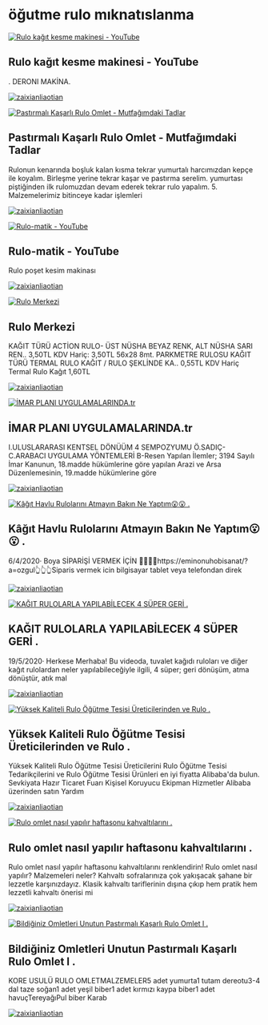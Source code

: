 # öğutme rulo mıknatıslanma
<a href="https://mnn.zoosnet.net/LR/Chatpre.aspx?id=MNN94995150&p=https://topgrinding.com/" target="_blank">![Rulo kağıt kesme makinesi - YouTube](https://github.com/technlg/images/blob/main/30.jpg)</a>
## Rulo kağıt kesme makinesi - YouTube
. DERONI MAKİNA.
<a href="https://mnn.zoosnet.net/LR/Chatpre.aspx?id=MNN94995150&p=https://topgrinding.com/" target="_blank"><img src="https://github.com/technlg/images/raw/main/chat11.jpg" alt="zaixianliaotian"/></a><a href="//whatsapp.shibangsoft.com/WhatsApp.php" ><img src="https://github.com/technlg/images/raw/main/chat11.png" alt=""></a>
<a href="https://mnn.zoosnet.net/LR/Chatpre.aspx?id=MNN94995150&p=https://topgrinding.com/" target="_blank">![Pastırmalı Kaşarlı Rulo Omlet - Mutfağımdaki Tadlar](https://github.com/technlg/images/blob/main/42.jpg)</a>
## Pastırmalı Kaşarlı Rulo Omlet - Mutfağımdaki Tadlar
Rulonun kenarında boşluk kalan kısma tekrar yumurtalı harcımızdan kepçe ile koyalım. Birleşme yerine tekrar kaşar ve pastırma serelim. yumurtası piştiğinden ilk rulomuzdan devam ederek tekrar rulo yapalım. 5. Malzemelerimiz bitinceye kadar işlemleri
<a href="https://mnn.zoosnet.net/LR/Chatpre.aspx?id=MNN94995150&p=https://topgrinding.com/" target="_blank"><img src="https://github.com/technlg/images/raw/main/chat11.jpg" alt="zaixianliaotian"/></a><a href="//whatsapp.shibangsoft.com/WhatsApp.php" ><img src="https://github.com/technlg/images/raw/main/chat11.png" alt=""></a>
<a href="https://mnn.zoosnet.net/LR/Chatpre.aspx?id=MNN94995150&p=https://topgrinding.com/" target="_blank">![Rulo-matik - YouTube](https://github.com/technlg/images/blob/main/26.jpg)</a>
## Rulo-matik - YouTube
Rulo poşet kesim makinası
<a href="https://mnn.zoosnet.net/LR/Chatpre.aspx?id=MNN94995150&p=https://topgrinding.com/" target="_blank"><img src="https://github.com/technlg/images/raw/main/chat11.jpg" alt="zaixianliaotian"/></a><a href="//whatsapp.shibangsoft.com/WhatsApp.php" ><img src="https://github.com/technlg/images/raw/main/chat11.png" alt=""></a>
<a href="https://mnn.zoosnet.net/LR/Chatpre.aspx?id=MNN94995150&p=https://topgrinding.com/" target="_blank">![Rulo Merkezi](https://github.com/technlg/images/blob/main/37.jpg)</a>
## Rulo Merkezi
KAĞIT TÜRÜ ACTİON RULO- ÜST NÜSHA BEYAZ RENK, ALT NÜSHA SARI REN.. 3,50TL KDV Hariç: 3,50TL 56x28 8mt. PARKMETRE RULOSU KAĞIT TÜRÜ TERMAL RULO KAĞIT / RULO ŞEKLİNDE KA.. 0,55TL KDV Hariç Termal Rulo Kağıt 1,60TL 
<a href="https://mnn.zoosnet.net/LR/Chatpre.aspx?id=MNN94995150&p=https://topgrinding.com/" target="_blank"><img src="https://github.com/technlg/images/raw/main/chat11.jpg" alt="zaixianliaotian"/></a><a href="//whatsapp.shibangsoft.com/WhatsApp.php" ><img src="https://github.com/technlg/images/raw/main/chat11.png" alt=""></a>
<a href="https://mnn.zoosnet.net/LR/Chatpre.aspx?id=MNN94995150&p=https://topgrinding.com/" target="_blank">![İMAR PLANI UYGULAMALARINDA.tr](https://github.com/technlg/images/blob/main/66.jpg)</a>
## İMAR PLANI UYGULAMALARINDA.tr
I.ULUSLARARASI KENTSEL DÖNÜÜM 4 SEMPOZYUMU Ö.SADIÇ-C.ARABACI UYGULAMA YÖNTEMLERİ B-Resen Yapılan İlemler; 3194 Sayılı İmar Kanunun, 18.madde hükümlerine göre yapılan Arazi ve Arsa Düzenlemesinin, 19.madde hükümlerine göre
<a href="https://mnn.zoosnet.net/LR/Chatpre.aspx?id=MNN94995150&p=https://topgrinding.com/" target="_blank"><img src="https://github.com/technlg/images/raw/main/chat11.jpg" alt="zaixianliaotian"/></a><a href="//whatsapp.shibangsoft.com/WhatsApp.php" ><img src="https://github.com/technlg/images/raw/main/chat11.png" alt=""></a>
<a href="https://mnn.zoosnet.net/LR/Chatpre.aspx?id=MNN94995150&p=https://topgrinding.com/" target="_blank">![Kâğıt Havlu Rulolarını Atmayın Bakın Ne Yaptım😮😮 .](https://github.com/technlg/images/blob/main/23.jpg)</a>
## Kâğıt Havlu Rulolarını Atmayın Bakın Ne Yaptım😮😮 .
6/4/2020· Boya SİPARİŞİ VERMEK İÇİN 🛒🛒🛒🛒https://eminonuhobisanat/?a=ozgul👆👆👆Siparis vermek icin bilgisayar tablet veya telefondan direk 
<a href="https://mnn.zoosnet.net/LR/Chatpre.aspx?id=MNN94995150&p=https://topgrinding.com/" target="_blank"><img src="https://github.com/technlg/images/raw/main/chat11.jpg" alt="zaixianliaotian"/></a><a href="//whatsapp.shibangsoft.com/WhatsApp.php" ><img src="https://github.com/technlg/images/raw/main/chat11.png" alt=""></a>
<a href="https://mnn.zoosnet.net/LR/Chatpre.aspx?id=MNN94995150&p=https://topgrinding.com/" target="_blank">![KAĞIT RULOLARLA YAPILABİLECEK 4 SÜPER GERİ .](https://github.com/technlg/images/blob/main/13.jpg)</a>
## KAĞIT RULOLARLA YAPILABİLECEK 4 SÜPER GERİ .
19/5/2020· Herkese Merhaba! Bu videoda, tuvalet kağıdı ruloları ve diğer kağıt rulolardan neler yapılabileceğiyle ilgili, 4 süper; geri dönüşüm, atma dönüştür, atık mal
<a href="https://mnn.zoosnet.net/LR/Chatpre.aspx?id=MNN94995150&p=https://topgrinding.com/" target="_blank"><img src="https://github.com/technlg/images/raw/main/chat11.jpg" alt="zaixianliaotian"/></a><a href="//whatsapp.shibangsoft.com/WhatsApp.php" ><img src="https://github.com/technlg/images/raw/main/chat11.png" alt=""></a>
<a href="https://mnn.zoosnet.net/LR/Chatpre.aspx?id=MNN94995150&p=https://topgrinding.com/" target="_blank">![Yüksek Kaliteli Rulo Öğütme Tesisi Üreticilerinden ve Rulo .](https://github.com/technlg/images/blob/main/34.jpg)</a>
## Yüksek Kaliteli Rulo Öğütme Tesisi Üreticilerinden ve Rulo .
Yüksek Kaliteli Rulo Öğütme Tesisi Üreticilerini Rulo Öğütme Tesisi Tedarikçilerini ve Rulo Öğütme Tesisi Ürünleri en iyi fiyatta Alibaba'da bulun. Sevkiyata Hazır Ticaret Fuarı Kişisel Koruyucu Ekipman Hizmetler Alibaba üzerinden satın Yardım
<a href="https://mnn.zoosnet.net/LR/Chatpre.aspx?id=MNN94995150&p=https://topgrinding.com/" target="_blank"><img src="https://github.com/technlg/images/raw/main/chat11.jpg" alt="zaixianliaotian"/></a><a href="//whatsapp.shibangsoft.com/WhatsApp.php" ><img src="https://github.com/technlg/images/raw/main/chat11.png" alt=""></a>
<a href="https://mnn.zoosnet.net/LR/Chatpre.aspx?id=MNN94995150&p=https://topgrinding.com/" target="_blank">![Rulo omlet nasıl yapılır haftasonu kahvaltılarını .](https://github.com/technlg/images/blob/main/24.jpg)</a>
## Rulo omlet nasıl yapılır haftasonu kahvaltılarını .
Rulo omlet nasıl yapılır haftasonu kahvaltılarını renklendirin! Rulo omlet nasıl yapılır? Malzemeleri neler? Kahvaltı sofralarınıza çok yakışacak şahane bir lezzetle karşınızdayız. Klasik kahvaltı tariflerinin dışına çıkıp hem pratik hem lezzetli kahvaltı önerisi mi 
<a href="https://mnn.zoosnet.net/LR/Chatpre.aspx?id=MNN94995150&p=https://topgrinding.com/" target="_blank"><img src="https://github.com/technlg/images/raw/main/chat11.jpg" alt="zaixianliaotian"/></a><a href="//whatsapp.shibangsoft.com/WhatsApp.php" ><img src="https://github.com/technlg/images/raw/main/chat11.png" alt=""></a>
<a href="https://mnn.zoosnet.net/LR/Chatpre.aspx?id=MNN94995150&p=https://topgrinding.com/" target="_blank">![Bildiğiniz Omletleri Unutun Pastırmalı Kaşarlı Rulo Omlet l .](https://github.com/technlg/images/blob/main/3.jpg)</a>
## Bildiğiniz Omletleri Unutun Pastırmalı Kaşarlı Rulo Omlet l .
KORE USULÜ RULO OMLETMALZEMELER5 adet yumurta1 tutam dereotu3-4 dal taze soğan1 adet yeşil biber1 adet kırmızı kaypa biber1 adet havuçTereyağıPul biber Karab
<a href="https://mnn.zoosnet.net/LR/Chatpre.aspx?id=MNN94995150&p=https://topgrinding.com/" target="_blank"><img src="https://github.com/technlg/images/raw/main/chat11.jpg" alt="zaixianliaotian"/></a><a href="//whatsapp.shibangsoft.com/WhatsApp.php" ><img src="https://github.com/technlg/images/raw/main/chat11.png" alt=""></a>

